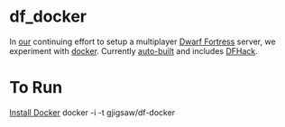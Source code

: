 df_docker
=========

In [our](http://mefightclub.com) continuing effort to setup a multiplayer [Dwarf Fortress](http://www.bay12games.com/dwarves/) server, we experiment with [docker](www.docker.com). Currently [auto-built](https://registry.hub.docker.com/u/gjigsaw/df-docker/) and includes [DFHack](https://github.com/DFHack/dfhack). 

To Run
======
[Install Docker](http://docs.docker.com/installation/)
docker -i -t gjigsaw/df-docker


